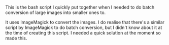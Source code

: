 This is the bash script I quickly put together when I needed to do batch conversion 
of large images into smaller ones to.


It uses ImageMagick to convert the images. I do realise that there's a similar 
script by ImageMagick to do batch conversion, but I didn't know about it at the time of creating 
this script. I needed a quick solution at the moment so made this.
